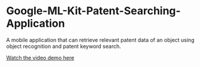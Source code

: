 # Google-ML-Kit-Patent-Searching-Application

A mobile application that can retrieve relevant patent data of an object using object recognition and patent keyword search.

[Watch the video demo here](https://youtu.be/QLbSdAB7vDQ)
